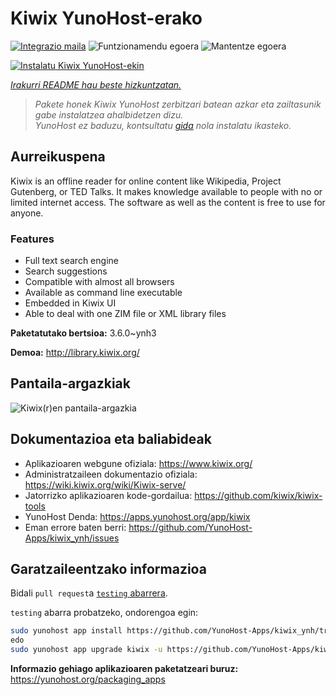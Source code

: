 <!--
Ohart ongi: README hau automatikoki sortu da <https://github.com/YunoHost/apps/tree/master/tools/readme_generator>ri esker
EZ editatu eskuz.
-->

# Kiwix YunoHost-erako

[![Integrazio maila](https://apps.yunohost.org/badge/integration/kiwix)](https://ci-apps.yunohost.org/ci/apps/kiwix/)
![Funtzionamendu egoera](https://apps.yunohost.org/badge/state/kiwix)
![Mantentze egoera](https://apps.yunohost.org/badge/maintained/kiwix)

[![Instalatu Kiwix YunoHost-ekin](https://install-app.yunohost.org/install-with-yunohost.svg)](https://install-app.yunohost.org/?app=kiwix)

*[Irakurri README hau beste hizkuntzatan.](./ALL_README.md)*

> *Pakete honek Kiwix YunoHost zerbitzari batean azkar eta zailtasunik gabe instalatzea ahalbidetzen dizu.*  
> *YunoHost ez baduzu, kontsultatu [gida](https://yunohost.org/install) nola instalatu ikasteko.*

## Aurreikuspena

Kiwix is an offline reader for online content like Wikipedia, Project Gutenberg, or TED Talks. It makes knowledge available to people with no or limited internet access. The software as well as the content is free to use for anyone.

### Features

- Full text search engine
- Search suggestions
- Compatible with almost all browsers
- Available as command line executable
- Embedded in Kiwix UI
- Able to deal with one ZIM file or XML library files


**Paketatutako bertsioa:** 3.6.0~ynh3

**Demoa:** <http://library.kiwix.org/>

## Pantaila-argazkiak

![Kiwix(r)en pantaila-argazkia](./doc/screenshots/screenshot.png)

## Dokumentazioa eta baliabideak

- Aplikazioaren webgune ofiziala: <https://www.kiwix.org/>
- Administratzaileen dokumentazio ofiziala: <https://wiki.kiwix.org/wiki/Kiwix-serve/>
- Jatorrizko aplikazioaren kode-gordailua: <https://github.com/kiwix/kiwix-tools>
- YunoHost Denda: <https://apps.yunohost.org/app/kiwix>
- Eman errore baten berri: <https://github.com/YunoHost-Apps/kiwix_ynh/issues>

## Garatzaileentzako informazioa

Bidali `pull request`a [`testing` abarrera](https://github.com/YunoHost-Apps/kiwix_ynh/tree/testing).

`testing` abarra probatzeko, ondorengoa egin:

```bash
sudo yunohost app install https://github.com/YunoHost-Apps/kiwix_ynh/tree/testing --debug
edo
sudo yunohost app upgrade kiwix -u https://github.com/YunoHost-Apps/kiwix_ynh/tree/testing --debug
```

**Informazio gehiago aplikazioaren paketatzeari buruz:** <https://yunohost.org/packaging_apps>
